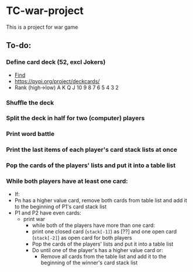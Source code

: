 # TC-war-project
This is a project for war game

## To-do:
### Define card deck (52, excl Jokers)
- [Find](https://pydealer.readthedocs.io/en/latest/) 
- https://pypi.org/project/deckcards/
- Rank (high→low)	A K Q J 10 9 8 7 6 5 4 3 2
### Shuffle the deck
### Split the deck in half for two (computer) players
### Print word battle
### Print the last items of each player's card stack lists at once
### Pop the cards of the players' lists and put it into a table list
### While both players have at least one card:
- If:
- Pn has a higher value card, remove both cards from table list and add it to the beginning of P1's card stack list
- P1 and P2 have even cards:
  - print war
    - while both of the players have more than one card:
    - print one closed card (<code>stack[-1]</code>) as [??] and one open card (<code>stack[-2]</code>) as open card for both players
    - Pop the cards of the players' lists and put it into a table list
    - Do until one of the player's has a higher value card or:
      - Remove all cards from the table list and add it to the beginning of the winner's card stack list


